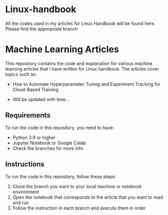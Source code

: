 # Linux-handbook
All the codes used in my articles for Linux Handbook will be found here. Please find the appropriate branch
# Machine Learning Articles

This repository contains the code and explanation for various machine learning articles that I have written for Linux handbook. The articles cover topics such as:

- How to Automate Hyperparameter Tuning and Experiment Tracking for Cloud-Based Training

- Will be updated with time...

## Requirements

To run the code in this repository, you need to have:

- Python 3.9 or higher
- Jupyter Notebook or Google Colab
- Check the branches for more info

## Instructions

To run the code in this repository, follow these steps:

1. Clone the branch you want to your local machine or notebook environment
2. Open the notebook that corresponds to the article that you want to read and run
3. Follow the instruction in each branch and execute them in order

